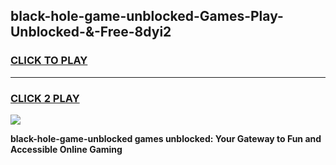
## black-hole-game-unblocked-Games-Play-Unblocked-&-Free-8dyi2
<h3>
<a href="https://premium76.site?title=black-hole-game-unblocked&ref=24A">CLICK TO PLAY</a></h3>
<hr>

<h3>
<a href="https://premium76.site?title=black-hole-game-unblocked&ref=24A">CLICK 2 PLAY</a>
  
</h3>

<a href="https://premium76.site?title=black-hole-game-unblocked&ref=24A"><img src="https://clearcache.store/games.png"></a>


**black-hole-game-unblocked games unblocked: Your Gateway to Fun and Accessible Online Gaming**
